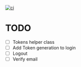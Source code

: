 [![ci](https://github.com/GreedHub/UTN-AdS-2021-Anual/actions/workflows/main.yaml/badge.svg?branch=main)](https://github.com/GreedHub/UTN-AdS-2021-Anual/actions/workflows/main.yaml)

# TODO
- [ ] Tokens helper class
- [ ] Add Token generation to login
- [ ] Logout
- [ ] Verify email